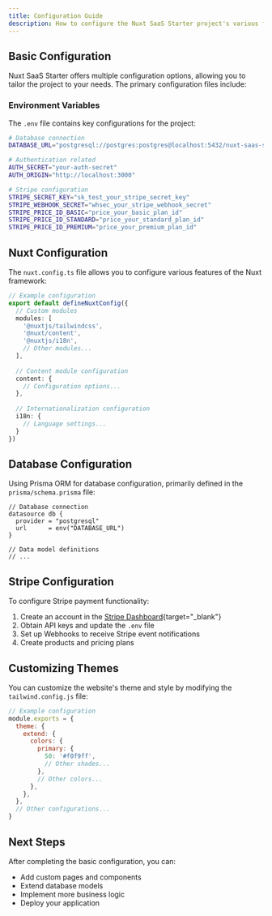 ```yaml
---
title: Configuration Guide
description: How to configure the Nuxt SaaS Starter project's various features
---
```


## Basic Configuration

Nuxt SaaS Starter offers multiple configuration options, allowing you to tailor the project to your needs. The primary configuration files include:

### Environment Variables

The `.env` file contains key configurations for the project:

```bash
# Database connection
DATABASE_URL="postgresql://postgres:postgres@localhost:5432/nuxt-saas-starter"

# Authentication related
AUTH_SECRET="your-auth-secret"
AUTH_ORIGIN="http://localhost:3000"

# Stripe configuration
STRIPE_SECRET_KEY="sk_test_your_stripe_secret_key"
STRIPE_WEBHOOK_SECRET="whsec_your_stripe_webhook_secret"
STRIPE_PRICE_ID_BASIC="price_your_basic_plan_id"
STRIPE_PRICE_ID_STANDARD="price_your_standard_plan_id"
STRIPE_PRICE_ID_PREMIUM="price_your_premium_plan_id"
```

## Nuxt Configuration

The `nuxt.config.ts` file allows you to configure various features of the Nuxt framework:

```ts
// Example configuration
export default defineNuxtConfig({
  // Custom modules
  modules: [
    '@nuxtjs/tailwindcss',
    '@nuxt/content',
    '@nuxtjs/i18n',
    // Other modules...
  ],
  
  // Content module configuration
  content: {
    // Configuration options...
  },
  
  // Internationalization configuration
  i18n: {
    // Language settings...
  }
})
```

## Database Configuration

Using Prisma ORM for database configuration, primarily defined in the `prisma/schema.prisma` file:

```prisma
// Database connection
datasource db {
  provider = "postgresql"
  url      = env("DATABASE_URL")
}

// Data model definitions
// ...
```

## Stripe Configuration

To configure Stripe payment functionality:

1. Create an account in the [Stripe Dashboard](https://dashboard.stripe.com/){target="_blank"}
2. Obtain API keys and update the `.env` file
3. Set up Webhooks to receive Stripe event notifications
4. Create products and pricing plans

## Customizing Themes

You can customize the website's theme and style by modifying the `tailwind.config.js` file:

```js
// Example configuration
module.exports = {
  theme: {
    extend: {
      colors: {
        primary: {
          50: '#f0f9ff',
          // Other shades...
        },
        // Other colors...
      },
    },
  },
  // Other configurations...
}
```

## Next Steps

After completing the basic configuration, you can:

- Add custom pages and components
- Extend database models
- Implement more business logic
- Deploy your application 